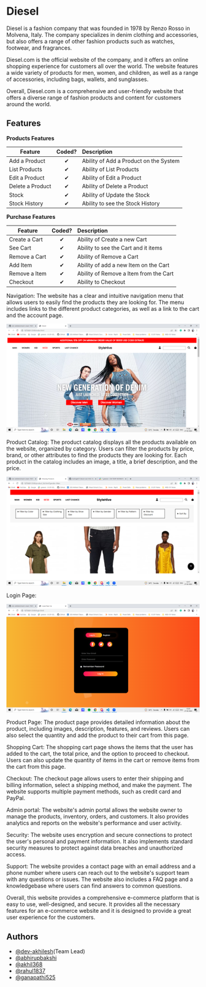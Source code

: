 # Diesel

Diesel is a fashion company that was founded in 1978 by Renzo Rosso in Molvena, Italy. The company specializes in denim clothing and accessories, but also offers a range of other fashion products such as watches, footwear, and fragrances.

Diesel.com is the official website of the company, and it offers an online shopping experience for customers all over the world. The website features a wide variety of products for men, women, and children, as well as a range of accessories, including bags, wallets, and sunglasses.

Overall, Diesel.com is a comprehensive and user-friendly website that offers a diverse range of fashion products and content for customers around the world.


## Features

<b>Products Features</b>

| Feature  |  Coded?       | Description  |
|----------|:-------------:|:-------------|
| Add a Product | &#10004; | Ability of Add a Product on the System |
| List Products | &#10004; | Ability of List Products |
| Edit a Product | &#10004; | Ability of Edit a Product |
| Delete a Product | &#10004; | Ability of Delete a Product |
| Stock | &#10004; | Ability of Update the Stock |
| Stock History | &#10004; | Ability to see the Stock History |

<b>Purchase Features</b>

| Feature  |  Coded?       | Description  |
|----------|:-------------:|:-------------|
| Create a Cart | &#10004; | Ability of Create a new Cart |
| See Cart | &#10004; | Ability to see the Cart and it items |
| Remove a Cart | &#10004; | Ability of Remove a Cart |
| Add Item | &#10004; | Ability of add a new Item on the Cart |
| Remove a Item | &#10004; | Ability of Remove a Item from the Cart |
| Checkout | &#10004; | Ability to Checkout |


Navigation: The website has a clear and intuitive navigation menu that allows users to easily find the products they are looking for. The menu includes links to the different product categories, as well as a link to the cart and the account page.

![image](images/nav.png)

Product Catalog: The product catalog displays all the products available on the website, organized by category. Users can filter the products by price, brand, or other attributes to find the products they are looking for. Each product in the catalog includes an image, a title, a brief description, and the price.

![image](images/catalog.png)

Login Page:

![image](images/login.png)

Product Page: The product page provides detailed information about the product, including images, description, features, and reviews. Users can also select the quantity and add the product to their cart from this page.

Shopping Cart: The shopping cart page shows the items that the user has added to the cart, the total price, and the option to proceed to checkout. Users can also update the quantity of items in the cart or remove items from the cart from this page.

Checkout: The checkout page allows users to enter their shipping and billing information, select a shipping method, and make the payment. The website supports multiple payment methods, such as credit card and PayPal.


Admin portal: The website's admin portal allows the website owner to manage the products, inventory, orders, and customers. It also provides analytics and reports on the website's performance and user activity.

Security: The website uses encryption and secure connections to protect the user's personal and payment information. It also implements standard security measures to protect against data breaches and unauthorized access.

Support: The website provides a contact page with an email address and a phone number where users can reach out to the website's support team with any questions or issues. The website also includes a FAQ page and a knowledgebase where users can find answers to common questions.

Overall, this website provides a comprehensive e-commerce platform that is easy to use, well-designed, and secure. It provides all the necessary features for an e-commerce website and it is designed to provide a great user experience for the customers.








## Authors

- [@dev-akhilesh](https://github.com/dev-akhilesh)(Team Lead)
- [@abhirupbakshi](https://github.com/abhirupbakshi)
- [@akhil368](https://github.com/akhil368)
- [@rahul1837](https://github.com/rahul1837)
- [@ganapathi525](https://github.com/Ganapathi525)

